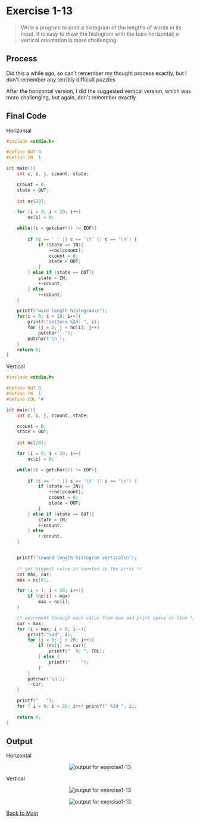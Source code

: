 # Exercise 1-13
> Write a program to print a histogram of the lengths of words in its input.
> It is easy to draw the histogram with the bars horizontal; a vertical orientation is more challenging.

## Process
Did this a while ago, so can't remember my thought process exactly, but I don't remember any terribly difficult puzzles

After the horizontal version, I did the suggested vertical version, which was more challenging, but again, don't remember exactly

## Final Code
Horizontal
```c
#include <stdio.h>

#define OUT 0
#define IN  1

int main(){
	int c, i, j, ccount, state;

	ccount = 0;
	state = OUT;
	
	int nc[20];

	for (i = 0; i < 20; i++)
		nc[i] = 0;

	while((c = getchar()) != EOF){
		
		if (c == ' ' || c == '\t' || c == '\n') {
			if (state == IN){
				++nc[ccount];
				ccount = 0;
				state = OUT;
			}
		} else if (state == OUT){
			state = IN;
			++ccount;
		} else
			++ccount;
	}

	printf("word length histogram\n");
	for(i = 0; i < 20; i++){
		printf("letters %2d: ", i);
		for (j = 0; j < nc[i]; j++)
			putchar('-');
		putchar('\n');
	}
    return 0;
}
```

Vertical
```c
#include <stdio.h>

#define OUT 0
#define IN  1
#define COL '#'

int main(){
	int c, i, j, ccount, state;

	ccount = 0;
	state = OUT;
	
	int nc[20];

	for (i = 0; i < 20; i++)
		nc[i] = 0;

	while((c = getchar()) != EOF){
		
		if (c == ' ' || c == '\t' || c == '\n') {
			if (state == IN){
				++nc[ccount];
				ccount = 0;
				state = OUT;
			}
		} else if (state == OUT){
			state = IN;
			++ccount;
		} else
			++ccount;
	}


	printf("\nword length histogram vertical\n");
	
	/* get biggest value in counted in the array */
	int max, cur;
	max = nc[0];	

	for (i = 1; i < 20; i++){
		if (nc[i] > max)
			max = nc[i];
	}

	/* decrement through each value from max and print space or line */
	cur = max;
	for (i = max; i > 0; i--){
		printf("%3d", i);
		for (j = 0; j < 20; j++){
			if (nc[j] >= cur){
				printf("  %c ", COL);
			} else {
				printf("    ");
			}
		}
		putchar('\n');
		--cur;
	}

	printf("   ");
	for ( i = 0; i < 20; i++) printf(" %2d ", i);
    
    return 0;
}
```

## Output
Horizontal
<p align="center">
    <image src="../assets/exercise1-13_output1.jpg" alt="output for exercise1-13" />
</p>
Vertical
<p align="center">
    <image src="../assets/exercise1-13_output2.jpg" alt="output for exercise1-13" />
</p>
<p align="center">
    <image src="../assets/exercise1-13_output3.jpg" alt="output for exercise1-13" />
</p>

[Back to Main](../readme.md)

